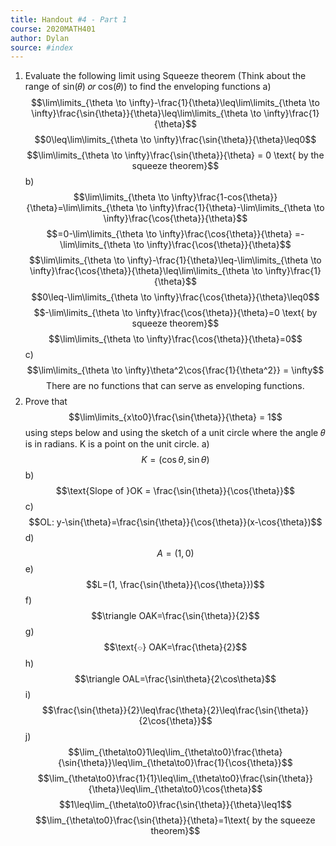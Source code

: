 ```yaml
---
title: Handout #4 - Part 1
course: 2020MATH401
author: Dylan
source: #index
---
```


1) Evaluate the following limit using Squeeze theorem (Think about the range of sin(𝜃) 𝑜𝑟 cos(𝜃)) to find the enveloping functions
	a) $$\lim\limits_{\theta \to \infty}-\frac{1}{\theta}\leq\lim\limits_{\theta \to \infty}\frac{\sin{\theta}}{\theta}\leq\lim\limits_{\theta \to \infty}\frac{1}{\theta}$$$$0\leq\lim\limits_{\theta \to \infty}\frac{\sin{\theta}}{\theta}\leq0$$$$\lim\limits_{\theta \to \infty}\frac{\sin{\theta}}{\theta} = 0 \text{ by the squeeze theorem}$$
	b) $$\lim\limits_{\theta \to \infty}\frac{1-cos{\theta}}{\theta}=\lim\limits_{\theta \to \infty}\frac{1}{\theta}-\lim\limits_{\theta \to \infty}\frac{\cos{\theta}}{\theta}$$$$=0-\lim\limits_{\theta \to \infty}\frac{\cos{\theta}}{\theta}
	=-\lim\limits_{\theta \to \infty}\frac{\cos{\theta}}{\theta}$$$$\lim\limits_{\theta \to \infty}-\frac{1}{\theta}\leq-\lim\limits_{\theta \to \infty}\frac{\cos{\theta}}{\theta}\leq\lim\limits_{\theta \to \infty}\frac{1}{\theta}$$$$0\leq-\lim\limits_{\theta \to \infty}\frac{\cos{\theta}}{\theta}\leq0$$$$-\lim\limits_{\theta \to \infty}\frac{\cos{\theta}}{\theta}=0 \text{ by squeeze theorem}$$$$\lim\limits_{\theta \to \infty}\frac{\cos{\theta}}{\theta}=0$$
	c) $$\lim\limits_{\theta \to \infty}\theta^2\cos{\frac{1}{\theta^2}} = \infty$$$$\text{There are no functions that can serve as enveloping functions.}$$
2) Prove that$$\lim\limits_{x\to0}\frac{\sin{\theta}}{\theta} = 1$$ using steps below and using the sketch of a unit circle where the angle 𝜃 is in radians. K is a point on the unit circle.
	a) $$K = (\cos{\theta}, \sin{\theta})$$b) $$\text{Slope of }OK = \frac{\sin{\theta}}{\cos{\theta}}$$c) $$OL: y-\sin{\theta}=\frac{\sin{\theta}}{\cos{\theta}}(x-\cos{\theta})$$d) $$A=(1, 0)$$e) $$L=(1, \frac{\sin{\theta}}{\cos{\theta}})$$f) $$\triangle OAK=\frac{\sin{\theta}}{2}$$g) $$\text{⌔} OAK=\frac{\theta}{2}$$h) $$\triangle OAL=\frac{\sin\theta}{2\cos\theta}$$i) $$\frac{\sin{\theta}}{2}\leq\frac{\theta}{2}\leq\frac{\sin{\theta}}{2\cos{\theta}}$$j) $$\lim_{\theta\to0}1\leq\lim_{\theta\to0}\frac{\theta}{\sin{\theta}}\leq\lim_{\theta\to0}\frac{1}{\cos{\theta}}$$$$\lim_{\theta\to0}\frac{1}{1}\leq\lim_{\theta\to0}\frac{\sin{\theta}}{\theta}\leq\lim_{\theta\to0}\cos{\theta}$$$$1\leq\lim_{\theta\to0}\frac{\sin{\theta}}{\theta}\leq1$$$$\lim_{\theta\to0}\frac{\sin{\theta}}{\theta}=1\text{ by the squeeze theorem}$$
